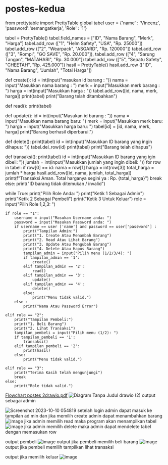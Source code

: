 # postes-kedua

from prettytable import PrettyTable
global tabel
user = {'name' : 'Vincenz', 'password':'semangatkerja', 'Role' : '1'}


tabel = PrettyTable()
tabel.field_names = ["ID", "Nama Barang", "Merk", "Harga"]
tabel.add_row (["1", "Helm Safety", "USA", "Rp. 25000"])
tabel.add_row (["2", "Wearpack", "ASGARD", "Rp. 120000"])
tabel.add_row (["3", "Rompi", "GO SAVE", "Rp. 20.000"]),
tabel.add_row (["4", "Sarung Tangan", "MATAHARI", "Rp. 30.000"])
tabel.add_row (["5", "Sepatu Safety", "CHEETAH", "Rp. 425.000"])
hasil = PrettyTable()
hasil.add_row (["ID", "Nama Barang", "Jumlah", "Total Harga"])

def create():
    id = int(input("masukan id barang : "))
    nama = input("Masukkan nama barang : ")
    merk = input("Masukkan merk barang : ")
    harga = int(input("Masukkan harga : "))
    tabel.add_row([id, nama, merk, harga])
    print(tabel)
    print("Barang telah ditambahkan")

def read():
    print(tabel)

def update():
    id = int(input("Masukan id barang : "))
    nama = input("Masukkan nama barang baru: ")
    merk = input("Masukkan merk baru: ")
    harga = input("Masukkan harga baru: ")
    tabel[id] = [id, nama, merk, harga]
    print("Barang berhasil diperbarui.")

def delete():
    print(tabel)
    id = int(input("Masukkan ID barang yang ingin dihapus: "))
    tabel.del_row(id)
    print(tabel)
    print("Barang telah dihapus")

def transaksi():
    print(tabel)
    id = int(input("Masukkan ID barang yang igin dibeli: "))
    jumlah = int(input("Masukkan jumlah yang ingin dibeli: "))
    for row in tabel:
        if row[0] == id:
            nama = row[1]
            harga = int(row[3])
            total_harga = jumlah * harga
            hasil.add_row([id, nama, jumlah, total_harga])
            print(f"Transaksi Aman. Total harganya segini ya : Rp. {total_harga}")
            break
    else:
        print("ID barang tidak ditemukan / invalid")

while True:
    print("Pilih Role Anda: ")
    print("Ketik 1 Sebagai Admin")
    print("Ketik 2 Sebagai Pembeli")
    print("Ketik 3 Untuk Keluar")
    role = input("Pilih Role 1,2,3: ")

    if role == "1":
        username = input("Masukan Username anda: ")
        password = input("Masukan Password anda: ")
        if username == user ['name'] and password == user['password'] :
            print("Tampilan Admin:")
            print("1. Create Atau Menambah Barang")
            print("2. Read Atau Lihat Barang")
            print("3. Update Atau Mengubah Barang")
            print("4. Delete Atau Hapus Barang")
            tampilan_admin = input("Pilih menu (1/2/3/4): ")
            if tampilan_admin == '1':
                create()
            elif tampilan_admin == '2':
                read()
            elif tampilan_admin == '3':
                update()
            elif tampilan_admin == '4':
                delete()
            else:
                print("Menu tidak valid.")
        else :
            print("Nama Atau Password Error")

    elif role == "2":
        print("Tampilan Pembeli:")
        print("1. Beli Barang")
        print("2. Lihat Transaksi")
        tampilan_pembeli = input("Pilih menu (1/2): ")
        if tampilan_pembeli == '1':
            transaksi()
        elif tampilan_pembeli == '2':
            print(hasil)
        else:
            print("Menu tidak valid.")

    elif role == "3":
        print("Terima Kasih telah mengunjungi")
        break
    else:
        print("Role tidak valid.")
[Flowchart postes 2drawio.pdf](https://github.com/vincenzrey/postes-kedua/files/12850954/Flowchart.postes.2drawio.pdf)
![Diagram Tanpa Judul drawio (2)](https://github.com/vincenzrey/postes-kedua/assets/144880422/d48bc44d-f4c5-4550-a6a5-baac6a03dcb1)
output sebagai admin

![Screenshot 2023-10-10 054819](https://github.com/vincenzrey/postes-kedua/assets/144880422/f00640c6-28c6-4ea1-95bf-7ee589a2dc9b)
setelah login admin dapat masuk ke tampilan ad min dan jika memilih create admin dapat menambahkan barang
![image](https://github.com/vincenzrey/postes-kedua/assets/144880422/19f1480b-76f0-4e91-9373-78ceb193ab8c)
jika admin memilih read maka program akan menampilkan tabel
![image](https://github.com/vincenzrey/postes-kedua/assets/144880422/ef0c6580-806c-4136-87de-4b4d773b351a)
jika admin memilih delete maka admin dapat mendelete tabel dengan memasukan row

output pembeli
![image](https://github.com/vincenzrey/postes-kedua/assets/144880422/02ee9759-c3e9-47d6-86c4-2a0739312560)
output jika pembeli memilih beli barang
![image](https://github.com/vincenzrey/postes-kedua/assets/144880422/64c4ba24-5ba0-4c00-88ed-a4a6c184f8a2)
output jika pembeli memilih tampilkan lihat transaksi

output jika memilih keluar
![image](https://github.com/vincenzrey/postes-kedua/assets/144880422/f9833ba5-bd73-40c8-b4ea-95e4718adbca)





